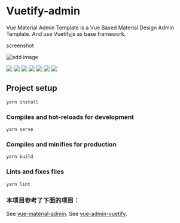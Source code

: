# Vuetify-admin

Vue Material Admin Template is a Vue Based Material Design Admin Template. And use Vuetifyjs as base framework. 

screenshot

![add image](https://github.com/Link028/Vuetify-admin/raw/master/screenshot/*.jpg)


<img src="https://github.com/Link028/Vuetify-admin/tree/master/screenshot/1.jpg" />

<img src="https://github.com/Link028/Vuetify-admin/tree/master/screenshot/2.jpg" />

<img src="https://github.com/Link028/Vuetify-admin/tree/master/screenshot/3.jpg" />

<img src="https://github.com/Link028/Vuetify-admin/tree/master/screenshot/4.jpg" />

<img src="https://github.com/Link028/Vuetify-admin/tree/master/screenshot/5.jpg" />

<img src="https://github.com/Link028/Vuetify-admin/tree/master/screenshot/6.jpg" />

<img src="https://github.com/Link028/Vuetify-admin/tree/master/screenshot/7.jpg" />

## Project setup
```
yarn install
```

### Compiles and hot-reloads for development
```
yarn serve
```

### Compiles and minifies for production
```
yarn build
```

### Lints and fixes files
```
yarn lint
```


### 本项目参考了下面的项目：
See [vue-material-admin](https://github.com/tookit/vue-material-admin).
See [vue-admin-vuetify](https://github.com/vasttian/vue-admin-vuetify).

